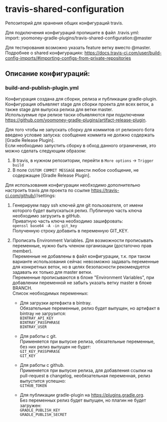 # travis-shared-configuration

Репозиторий для хранения общих конфигураций travis.  
  
Для подключения конфигураций пропишите в файл .travis.yml:  
import: yoomoney-gradle-plugins/travis-shared-configuration:<name>@master  
  
Для тестирования возможно указать feature ветку вместо @master.  
Подробнее о shared конфигурациях: https://docs.travis-ci.com/user/build-config-imports/#importing-configs-from-private-repositories  


## Описание конфигураций:
### build-and-publish-plugin.yml
Конфигурация создана для сборки, релиза и публикации gradle-plugin.  
Конфигурация объявляет stage для сборки проекта для всех веток, а также stage для выпуска релиза для ветки master.  
Используемые при релизе таски объявляются при подключении https://github.com/yoomoney-gradle-plugins/artifact-release-plugin.  


Для того чтобы не запускать сборку для коммитов от релизного бота введено условие запуска: сообщение коммита не должно содержать [Gradle Release Plugin].  
Если необходимо запустить сборку в обход данного ограничения, это можно сделать следующим образом:  
1. В travis, в нужном репозитории, перейти в ```More options``` -> ```Trigger build```  
2. В поле ```CUSTOM COMMIT MESSAGE``` ввести любое сообщение, не содержащее [Gradle Release Plugin].

Для использования конфигурации необходимо дополнительно настроить travis для проекта по ссылке https://travis-ci.com/github/<account>/<repo>/settings:  
  
1. Генерируем пару ssh ключей для git пользователя, от имени которого будет выпускаться релиз. Публичную часть ключа необходимо
   загрузить в gitHub.  
   Приватную часть ключа необходимо зашифровать:  
   ```openssl base64 -A -in git_key```  
   Полученную строку добавить в переменную GIT_KEY.

1. Прописать Environment Variables. Для возможности прописывать переменные, нужно быть членом организации (достаточно прав member).  
   Переменные не добавлены в файл конфигурации, т.к. при таком варианте использования сейчас 
   невозможно задавать переменные для конкретных веток, но в целях безопасности рекомендуется задавать их только для master ветки.  
   Переменные прописываются в блоке "Environment Variables", при добавлении переменной не забыть указать ветку master в блоке BRANCH.  
   Список необходимых переменных:  
   * Для загрузки артефакта в bintray.  
      Обязательные переменные, релиз будет выпущен, но артифакт в bintray не загрузится:  
      ```BINTRAY_API_KEY```  
      ```BINTRAY_PASSPHRASE```  
      ```BINTRAY_USER```

   * Для работы с git.  
      Применяется при выпуске релиза, обязательные переменные, без них релиз выпущен не будет:  
     ```GIT_KEY_PASSPHRASE```  
     ```GIT_KEY```

   * Для работы с github.  
      Применяется при выпуске релиза, для добавления ссылки на pull-request в changelog, необязательная переменная,
      релиз выпустится успешно:  
      ```GITHUB_TOKEN```

   * Для публикации gradle-plugin на https://plugins.gradle.org.  
      Без переменных релиз будет выпущен, но плагин не будет загружен:  
      ```GRADLE_PUBLISH_KEY```  
      ```GRADLE_PUBLISH_SECRET```
